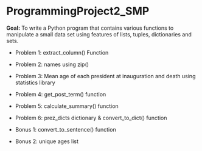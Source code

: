 # ProgrammingProject2_SMP
**Goal:** To write a Python program that contains various functions to manipulate a small data set using features of lists,
tuples, dictionaries and sets.


- Problem 1:  extract_column() Function
- Problem 2:  names using zip()
- Problem 3:  Mean age of each president at inauguration and death using statistics library
- Problem 4:  get_post_term() function
- Problem 5:  calculate_summary() function
- Problem 6:  prez_dicts dictionary & convert_to_dict() function  


- Bonus 1: convert_to_sentence() function
- Bonus 2: unique ages list
